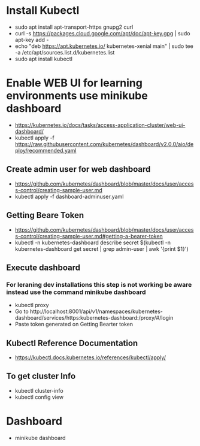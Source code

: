 # Install Kubectl

- sudo apt install apt-transport-https gnupg2 curl
- curl -s https://packages.cloud.google.com/apt/doc/apt-key.gpg | sudo apt-key add -
- echo "deb https://apt.kubernetes.io/ kubernetes-xenial main" | sudo tee -a /etc/apt/sources.list.d/kubernetes.list
- sudo apt install kubectl

# Enable WEB UI for learning environments use minikube dashboard
- https://kubernetes.io/docs/tasks/access-application-cluster/web-ui-dashboard/
- kubectl apply -f https://raw.githubusercontent.com/kubernetes/dashboard/v2.0.0/aio/deploy/recommended.yaml

## Create admin user for web dashboard
- https://github.com/kubernetes/dashboard/blob/master/docs/user/access-control/creating-sample-user.md
- kubectl apply -f dashboard-adminuser.yaml

## Getting Beare Token
- https://github.com/kubernetes/dashboard/blob/master/docs/user/access-control/creating-sample-user.md#getting-a-bearer-token
- kubectl -n kubernetes-dashboard describe secret $(kubectl -n kubernetes-dashboard get secret | grep admin-user | awk '{print $1}')

## Execute dashboard
### For leraning dev installations this step is not working be aware instead use the command minikube dashboard
- kubectl proxy
- Go to http://localhost:8001/api/v1/namespaces/kubernetes-dashboard/services/https:kubernetes-dashboard:/proxy/#/login
- Paste token generated on Getting Bearter token

## Kubectl Reference Documentation
- https://kubectl.docs.kubernetes.io/references/kubectl/apply/

## To get cluster Info
- kubectl cluster-info
- kubectl config view

# Dashboard
- minikube dashboard